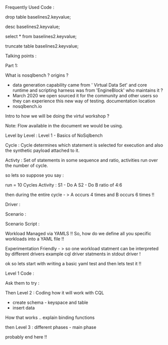 Frequently Used Code : 

drop table baselines2.keyvalue;

desc baselines2.keyvalue;

select * from baselines2.keyvalue;

truncate table baselines2.keyvalue;


Talking points : 

Part 1:

What is nosqlbench ? 
origins ? 
  - data generation capability came from ' Virtual Data Set' and core runtime and scripting harness was from 'EngineBlock'
who maintains it ? 
  - March 2020 we open sourced it for the community and other users so they can experience this new way of testing.
documentation location 
  - nosqlbench.io

Intro to how we will be doing the virtul workshop ? 

Note:  Flow available in the document we would be using. 

Level by Level : 
Level 1 - Basics of NoSqlbench

Cycle :
Cycle determines which statement is selected for execution and also the synthetic payload attached to it.

Activty : 
Set of statements in some sequence and ratio, activities run over the number of cycle. 

so lets so suppose you say : 

run = 10 Cycles 
Activity : 
   S1 - Do A 
   S2 - Do B
   ratio of 4:6 

then during the entire cycle - > A occurs 4 times and B occurs 6 times !! 
   
Driver : 

Scenario : 

Scenario Script : 

Workload Managed via YAMLS !! 
So, how do we define all you specific workloads into a YAML file !! 

Experimentation Friendly - > so one workload statment can be interpreted by different drivers example cql driver statments in stdout driver !

ok so lets start with writing a basic yaml test and then lets test it !! 

Level 1 Code : 

Ask them to try : 

Then Level 2 : Coding how it will work with CQL 

- create schema - keyspace and table 
- insert data 

How that works  .. explain binding functions 

then Level 3 : 
different phases - main phase 

probably end here !! 


